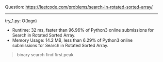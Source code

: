 Question: https://leetcode.com/problems/search-in-rotated-sorted-array/

---

try_1.py: O(logn)
* Runtime: 32 ms, faster than 96.96% of Python3 online submissions for Search in Rotated Sorted Array.
* Memory Usage: 14.2 MB, less than 6.29% of Python3 online submissions for Search in Rotated Sorted Array.

> binary search
> find first peak
